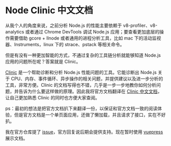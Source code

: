 # Node Clinic 中文文档

从我个人的角度来说，之前分析 Node.js 的性能主要依赖于 v8-profiler、v8-analytics 或者通过 Chrome DevTools 调试 Node.js 应用；要查看更加底层的操作需要借助 gcore + llnode 或者通用的进程分析工具，比如 mac 下的活动监视器、Instruments，linux 下的 strace、pstack 等相关命令。

但是有没有一种更加智能的方式，不通过复杂的工具链分析就能够知道 Node.js 应用的问题所在呢？答案就是 Clinic。

[Clinic](https://clinicjs.org/) 是一个帮助诊断和分析 Node.js 性能问题的工具。它能诊断出 Node.js 关于 CPU、内存、事件循环、异步操作的相关问题，并提供建议以及进一步分析的工具，非常方便。Clinic 的文档写得也不错，几乎是一步一步地教你如何分析问题，并告诉为什么要这样做的原理。因此我将官方文档翻译在 [Clinic 中文文档](https://youjingyu.github.io/clinic-doc-zh/)，让自己更加熟悉 Clinic 的同时也方便大家查阅。

ps：最初的想法是把官方文档扒下来翻译一份，以保证和官方文档一致的阅读体验，但是官方文档是一个单页面应用，还做了懒加载，并且请求了接口，实在不好扒。

我在官方仓库提了 [issue](https://github.com/nearform/node-clinic/issues/113)，官方回复说后期会提供支持。现在暂时使用 [vuepress](https://vuepress.vuejs.org) 展示文档。